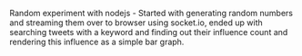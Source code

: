 Random experiment with nodejs - Started with generating random numbers and streaming them over to browser using socket.io, ended up with searching tweets with a keyword and finding out their influence count and rendering this influence as a simple bar graph.
